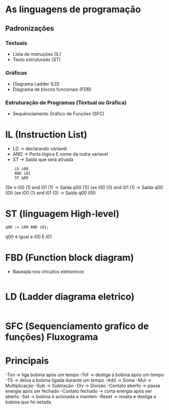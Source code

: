 # As linguagens de programação

## Padronizações

### Textuais 

* Lista de instruções (IL)
* Texto estruturado (ST)

### Gráficas

* Diagrama Ladder (LD)
* Diagrama de blocos funcionais (FDB)

### Estruturação de Programas (Textual ou Gráfica)

* Sequênciamento Gráfico de Funções (SFC)

# IL (Instruction List)

* LD -> declarando varíavel
* AND -> Porta lógica E nome da outra variavel
* ST -> Saída que será ativada

```
    LD i00
    AND i01
    ST q00
```
(Se o i00 (1) and i01 (1) -> Saída q00 (1))
(se i00 (0) and i01 (1) -> Saída q00 (0))
(se i00 (1) and i01 (0) -> Saída q00 (0))

# ST (linguagem High-level)

``` q00 := i00 AND i01; ```

q00 é igual a i00 E i01

# FBD (Function block diagram)

* Baseada nos circuitos eletronicos

<img scr="./FBD.png">

# LD (Ladder diagrama eletrico)

<img scr="./LD.png" width="40">

# SFC (Sequenciamento grafico de funções) Fluxograma

# Principais

-Ton -> liga bobina após um tempo 
-Tof -> desliga a bobina após um tempo 
-TS -> deixa a bobina ligada durante um tempo
-Add -> Soma
-Mul -> Multiplicação
-Sub -> Subtração
-Div -> Divisão
-Contato aberto -> passa energia após ser fechado 
-Contato fechado -> corta energia após ser aberto
-Set -> bobina é acionada e mantém 
-Reset -> reseta e desliga a bobina que foi setada